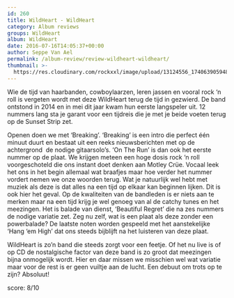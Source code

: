 ```yaml
---
id: 260
title: WildHeart - WildHeart
category: Album reviews
groups: WildHeart
album: WildHeart
date: 2016-07-16T14:05:37+00:00
author: Seppe Van Ael
permalink: /album-review/review-wildheart-wildheart/
thumbnail: >-
  https://res.cloudinary.com/rockxxl/image/upload/13124556_1740639059483751_6085696971558437864_n.jpg
---
```

Wie de tijd van haarbanden, cowboylaarzen, leren jassen en vooral rock ‘n roll is vergeten wordt met deze WildHeart terug de tijd in gezwierd. De band ontstond in 2014 en in mei dit jaar kwam hun eerste langspeler uit. 12 nummers lang sta je garant voor een tijdreis die je met je beide voeten terug op de Sunset Strip zet.

Openen doen we met ‘Breaking’. ‘Breaking’ is een intro die perfect één minuut duurt en bestaat uit een reeks nieuwsberichten met op de achtergrond  de nodige gitaarsolo’s. ‘On The Run’ is dan ook het eerste nummer op de plaat. We krijgen meteen een hoge dosis rock ‘n roll voorgeschoteld die ons instant doet denken aan Motley Crüe. Vocaal leek het ons in het begin allemaal wat braafjes maar hoe verder het nummer vordert nemen we onze woorden terug. Wat je natuurlijk wel hebt met muziek als deze is dat alles na een tijd op elkaar kan beginnen lijken. Dit is ook hier het geval. Op de kwaliteiten van de bandleden is er niets aan te merken maar na een tijd krijg je wel genoeg van al de catchy tunes en het meezingen. Het is balade van dienst, ‘Beautiful Regret’ die na zes nummers de nodige variatie zet. Zeg nu zelf, wat is een plaat als deze zonder een powerbalade? De laatste noten worden gespeeld met het aanstekelijke ‘Hang ‘em High’ dat ons steeds bijblijft na het luisteren van deze plaat.

WildHeart is zo’n band die steeds zorgt voor een feetje. Of het nu live is of op CD de nostalgische factor van deze band is zo groot dat meezingen bijna onmogelijk wordt. Hier en daar missen we misschien wel wat variatie maar voor de rest is er geen vuiltje aan de lucht. Een debuut om trots op te zijn? Absoluut!

score: 8/10